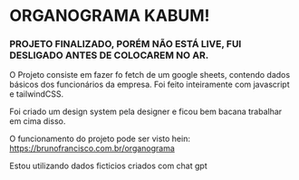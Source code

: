 # ORGANOGRAMA KABUM!

### PROJETO FINALIZADO, PORÉM NÃO ESTÁ LIVE, FUI DESLIGADO ANTES DE COLOCAREM NO AR.


O Projeto consiste em fazer fo fetch de um google sheets, contendo dados básicos dos funcionários da empresa.
Foi feito inteiramente com javascript e tailwindCSS.

Foi criado um design system pela designer e ficou bem bacana trabalhar em cima disso.

O funcionamento do projeto pode ser visto hein: https://brunofrancisco.com.br/organograma

Estou utilizando dados ficticios criados com chat gpt
